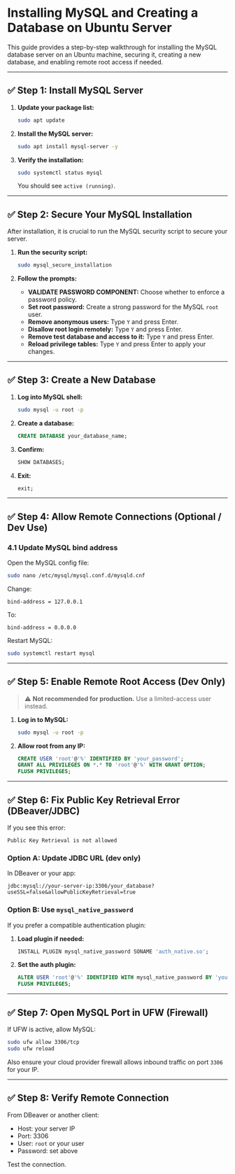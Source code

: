 # Installing MySQL and Creating a Database on Ubuntu Server

This guide provides a step-by-step walkthrough for installing the MySQL database server on an Ubuntu machine, securing it, creating a new database, and enabling remote root access if needed.

---

## ✅ Step 1: Install MySQL Server

1. **Update your package list:**
   ```bash
   sudo apt update
   ```

2. **Install the MySQL server:**
   ```bash
   sudo apt install mysql-server -y
   ```

3. **Verify the installation:**
   ```bash
   sudo systemctl status mysql
   ```
   You should see `active (running)`.

---

## ✅ Step 2: Secure Your MySQL Installation

After installation, it is crucial to run the MySQL security script to secure your server.

1.  **Run the security script:**
    ```bash
    sudo mysql_secure_installation
    ```

2.  **Follow the prompts:**
    * **VALIDATE PASSWORD COMPONENT:** Choose whether to enforce a password policy.
    * **Set root password:** Create a strong password for the MySQL `root` user.
    * **Remove anonymous users:** Type `Y` and press Enter.
    * **Disallow root login remotely:** Type `Y` and press Enter.
    * **Remove test database and access to it:** Type `Y` and press Enter.
    * **Reload privilege tables:** Type `Y` and press Enter to apply your changes.

---

## ✅ Step 3: Create a New Database

1. **Log into MySQL shell:**
   ```bash
   sudo mysql -u root -p
   ```

2. **Create a database:**
   ```sql
   CREATE DATABASE your_database_name;
   ```

3. **Confirm:**
   ```sql
   SHOW DATABASES;
   ```

4. **Exit:**
   ```sql
   exit;
   ```

---

## ✅ Step 4: Allow Remote Connections (Optional / Dev Use)

### 4.1 Update MySQL bind address

Open the MySQL config file:

```bash
sudo nano /etc/mysql/mysql.conf.d/mysqld.cnf
```

Change:
```
bind-address = 127.0.0.1
```

To:
```
bind-address = 0.0.0.0
```

Restart MySQL:
```bash
sudo systemctl restart mysql
```

---

## ✅ Step 5: Enable Remote Root Access (Dev Only)

> ⚠️ **Not recommended for production.** Use a limited-access user instead.

1. **Log in to MySQL:**
   ```bash
   sudo mysql -u root -p
   ```

2. **Allow root from any IP:**
   ```sql
   CREATE USER 'root'@'%' IDENTIFIED BY 'your_password';
   GRANT ALL PRIVILEGES ON *.* TO 'root'@'%' WITH GRANT OPTION;
   FLUSH PRIVILEGES;
   ```

---

## ✅ Step 6: Fix Public Key Retrieval Error (DBeaver/JDBC)

If you see this error:
```
Public Key Retrieval is not allowed
```

### Option A: Update JDBC URL (dev only)
In DBeaver or your app:
```
jdbc:mysql://your-server-ip:3306/your_database?useSSL=false&allowPublicKeyRetrieval=true
```

### Option B: Use `mysql_native_password`

If you prefer a compatible authentication plugin:

1. **Load plugin if needed:**
   ```sql
   INSTALL PLUGIN mysql_native_password SONAME 'auth_native.so';
   ```

2. **Set the auth plugin:**
   ```sql
   ALTER USER 'root'@'%' IDENTIFIED WITH mysql_native_password BY 'your_password';
   FLUSH PRIVILEGES;
   ```

---

## ✅ Step 7: Open MySQL Port in UFW (Firewall)

If UFW is active, allow MySQL:

```bash
sudo ufw allow 3306/tcp
sudo ufw reload
```

Also ensure your cloud provider firewall allows inbound traffic on port `3306` for your IP.

---

## ✅ Step 8: Verify Remote Connection

From DBeaver or another client:
- Host: your server IP
- Port: 3306
- User: `root` or your user
- Password: set above

Test the connection.
